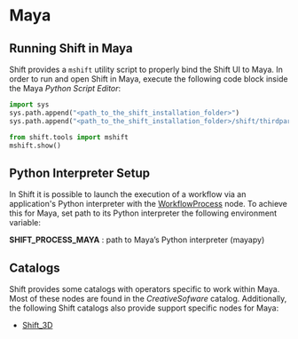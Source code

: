 # Maya

## Running Shift in Maya

Shift provides a `mshift` utility script to properly bind the Shift UI to Maya. In order to run and open Shift in Maya, execute the following code block inside the Maya *Python Script Editor*:

```python
import sys
sys.path.append("<path_to_the_shift_installation_folder>")
sys.path.append("<path_to_the_shift_installation_folder>/shift/thirdparty/python/Lib/site-packages")

from shift.tools import mshift
mshift.show()
```

## Python Interpreter Setup
In Shift it is possible to launch the execution of a workflow via an application's Python interpreter with the [WorkflowProcess](../../reference/nodes/workflow#workflowProcess-node) node. To achieve this for Maya, set path to its Python interpreter the following environment variable:

**SHIFT_PROCESS_MAYA** : path to Maya’s Python interpreter (mayapy)

## Catalogs

Shift provides some catalogs with operators specific to work within Maya. Most of these nodes are found in the *CreativeSofware* catalog. Additionally, the following Shift catalogs also provide support specific nodes for Maya:

* [Shift_3D](https://github.com/Inbibo/Shift_3D)

<!-- ### Examples
This section is reserved to an example video of how to use Shift in Maya.
 -->

